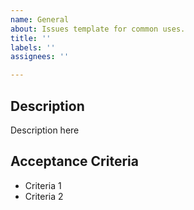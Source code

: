 ```yaml
---
name: General
about: Issues template for common uses.
title: ''
labels: ''
assignees: ''

---
```


## **Description**

Description here


## **Acceptance Criteria**

- Criteria 1
- Criteria 2
